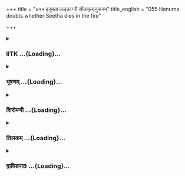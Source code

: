 +++
title = "०५५ हनुमता लङ्काग्नौ सीतामृत्यनुमानम्"
title_english = "055 Hanuma doubts whether Seetha dies in the fire"

+++
<div caption="श्रीराम-हरिसीताराममूर्ति-घनपाठिभ्यां वचनम्" class="audioEmbed" src="https://archive.org/download/Ramayana-recitation-Sriram-harisItArAmamUrti-Ghanapaati-v2/Kanda_5/Kanda_5_SK-055-Hanuma_doubts_whether_Seetha_dies_in_the_fire.mp3"></div>

<div class="js_include collapsed" newlevelforh1="3" title="IITK" unfilled url="/purANam/rAmAyaNam/audIchya-pAThaH/iitk/5_sundarakANDam/07-lankA-dahanam/055_hanumatA_lankAgnau_sItAmRtyanumAnam.md">
<details><summary><h3>IITK ...{Loading}...</h3></summary>

Hanuman perceiving the damage caused by him to the City of Lanka, thinks
of Sita and begins to blame himself -- on seeing good omens he presumes
that Sita would have been protected by her chastity



#### श्लोकः
##### मूलम्
लङ्कां समस्तां सन्दीप्य लाङ्गूलाग्निं महाबलः।  
निर्वापयामास तदा समुद्रे हरिसत्तमः॥  
सन्दीप्यमानां विध्वस्तां त्रस्तरक्षोगणां पुरीम्।  
आवेक्ष्य हनुमान् लङ्कां चिन्तयामास वानरः॥5.55.1॥

##### शब्दार्थः
लङ्कां समस्तां the entire city of Lanka, सन्दीप्य having burnt, महाबलः powerful, तदा then, लाङ्गूलाग्निं fire on his tail, समुद्रे in the ocean, निर्वापयामास put off, वानरः vanara, हनुमान् Hanuman, सन्दीप्यमानाम् having been lit, विध्वस्ताम् destroyed, त्रस्तरक्षोगणाम् panic stricken ogres, लङ्कां पुरीम् Lanka city, आवेक्ष्य  seeing, चिन्तयामास began to think.

##### आङ्ग्लानुवादः
Powerful Hanuman, having burnt the entire city of Lanka, put out the fire on his tail in the ocean. Beholding the burning city, the destroyed gardens and the panic stricken ogres, he began to thinkः



#### श्लोकः
##### मूलम्
तस्याभूत्सुमहांस्त्रासः कुत्सा चात्मन्यजायत।  
लङ्कां प्रदहता कर्म किंस्वित्कृतमिदं मया॥5.55.2॥

##### शब्दार्थः
तस्य to him, सुमहान् very great, त्रासः fear, अभूत् overtook, आत्मनि in himself, कुत्सा च self reproach, अजायत was felt, लङ्काम् Lanka, प्रदहता while burning, मया by me, इदम् this, किंस्वित् what a heinous, कर्म action, कृतम् perpetrated.

##### आङ्ग्लानुवादः
Overtaken by great fear, Hanuman felt a sense of selfreproach seeing Lanka reduced to ashes, and said, ' Lanka is burnt. What a heinous action has been perpetrated by me'.



#### श्लोकः
##### मूलम्
धन्यास्ते पुरुषश्रेष्ठा ये बुद्ध्या कोपमुत्थितम्।  
निरुन्धन्ति महात्मानो दीप्तमग्निमिवाम्भसा॥5.55.3॥

##### शब्दार्थः
उत्थितम् rising, कोपम् anger, बुद्ध्या by their wisdom,दीप्तम् burning अग्निम् fire, अम्भसा इव with water, ये those, निरुन्धन्ति will restrain, महात्मानः highsouled men, ते they, पुरुषश्रेष्ठाः best among men, धन्याः blessed.

##### आङ्ग्लानुवादः
'Blessed indeed are the highsouled men, who in their wisdom restrain their own anger as one would put off  burning fire with water.



#### श्लोकः
##### मूलम्
क्रुद्धः पापं न कुर्यात्कः क्रुद्धो हन्याद्गुरूनपि।  
क्रुद्धः परुषया वाचा नरस्साधूनधिक्षिपेत्॥5.55.4॥

##### शब्दार्थः
क्रुद्धः angry man, कः who, पापम् sin, न कुर्यात् will not comit, क्रुद्धः angry man, गुरूनपि even his elders, हन्यात् will kill, क्रुद्धः angry, नरः human being, परुषया with a harsh, वाचा with word, साधून् sages, अधिक्षिपेत् will accuse.

##### आङ्ग्लानुवादः
'Which sinful act an angry man will not commit? He will even kill his respectable elders or insult sages with his harsh tongue.



#### श्लोकः
##### मूलम्
वाच्यावाच्यं प्रकुपितो न विजानाति कर्हिचित्।  
नाकार्यमस्ति क्रुद्धस्य नावाच्यं विद्यते क्वचित्॥5.55.5॥

##### शब्दार्थः
प्रकुपितः one who is angry, कर्हिचित् at any time, वाच्यावाच्यम् a word worthy of speaking or not, न विजानाति knows not, क्रुद्धस्य angry man's, अकार्यम् misdeed, न अस्ति exists not, अवाच्यम् unutterable, क्वचित् anywhere, न विद्यते exists not.

##### आङ्ग्लानुवादः
'An angry person knows not what he should utter and what he should not. No act appears wrong for an angry man. Nothing is unutterable for him at any time, anywhere.



#### श्लोकः
##### मूलम्
यस्समुत्पतितं क्रोधं क्षमयैव निरस्यति।  
यथोरगस्त्वचं जीर्णां स वै पुरुष उच्यते॥5.55.6॥

##### शब्दार्थः
उरगः snake, जीर्णाम् worn out, त्वचं यथा as its slough, यः he who, समुत्पतितम् rising, क्रोधम् anger, क्षमया एव with tolerance alone, निरस्यति drives away, सः वै he alone, पुरुषः man, उच्यते is said to be.

##### आङ्ग्लानुवादः
'A man who drives away his rising anger with tolerance just as a snake casts off its slough is alone called a truly wise man.



#### श्लोकः
##### मूलम्
धिगस्तु मां सुदुर्बुद्धिं निर्लज्जं पापकृत्तमम्।  
अचिन्तयित्वा तां सीतामग्निदं स्वामिघातुकम्॥5.55.7॥

##### शब्दार्थः
तां सीताम् that Sita, अचिन्तयित्वा not thinking of, अग्निदम् set fire, स्वामिघातुकम् betrayer of the master, सुदुर्बुद्धिम् having of a wicked mind, निर्लज्जम् shameless, पापकृत्तमम् greatest sinner, माम् me, धिक् अस्तु fie upon.

##### आङ्ग्लानुवादः
'Fie upon me, a wicked, shameless person and the greatest sinner for betraying the  master and setting fire to the city without thinking of Sita.



#### श्लोकः
##### मूलम्
यदि दग्धा त्वियं लङ्का नूनमार्याऽपि जानकी।  
दग्धा तेन मया भर्तुर्हितं कार्यमजानता॥5.55.8॥

##### शब्दार्थः
इयम् this, लङ्का Lanka, दग्धा यदि if it burnt, आर्या noble lady, जानक्यपि even Janaki, दग्धा is burnt, तेन therefore, अजानता unknowingly, मया by me, भर्तुः master's, कार्यम् mission, हतम् spoilt.

##### आङ्ग्लानुवादः
'If this Lanka is burnt, even noble Janaki is burnt, my master's work is spoilt by me unknowingly.



#### श्लोकः
##### मूलम्
यदर्थमयमारम्भस्तत्कार्यमवसादितम्।  
मया हि दहता लङ्कां न सीता परिरक्षिता॥5.55.9॥

##### शब्दार्थः
यदर्थम् on account of what, अयम् this, आरम्भः effort, तत् कार्यम् that work, अवसादितम् is foiled, लङ्काम् Lanka, दहता while burning, मया by me, सीता Sita, न परिरक्षिता हि not protected.

##### आङ्ग्लानुवादः
'My very mission is foiled. Sita has not been protected by me for no part of Lanka has escaped unburnt.



#### श्लोकः
##### मूलम्
ईषत्कार्यमिदं कार्यं कृतमासीन्न संशयः।  
तस्य क्रोधाभिभूतेन मया मूलक्षयः कृतः॥5.55.10॥

##### शब्दार्थः
इदं कार्यम् this work, ईषत्कार्यम् a small work, कृतम् is done, आसीन्न was, क्रोधाभिभूतेन over powered by anger, मया by me, तस्य its, मूलक्षयः the very root of my achievement is defeated, कृतः done, संशयः doubt, न no.

##### आङ्ग्लानुवादः
'A small work is done, no doubt. But the very root of my achievement has been destroyed in my anger.



#### श्लोकः
##### मूलम्
विनष्टा जानकी नूनं न ह्यदग्धः प्रदृश्यते।  
लङ्कायां कश्चिदुद्धेशस्सर्वा भस्मीकृता पुरी॥5.55.11॥

##### शब्दार्थः
नूनम् surely, जानकी Janaki, विनष्टा lost, लङ्कायाम् in Lanka, कश्चित् even a little, उद्धेशः place, अदग्धः unburnt, न प्रदृश्यते हि indeed not seen, सर्वाः entire, पुरी city, भस्मीकृता is reduced to ashes.

##### आङ्ग्लानुवादः
'Surely Janaki has perished in Lanka, for not even a little place is left unburnt. The entire city is reduced to ashes.



#### श्लोकः
##### मूलम्
यदि तद्विहतं कार्यं मम प्रज्ञाविपर्ययात्।  
इहैव प्राणसंन्यासो ममापि ह्यद्य रोचते॥5.55.12॥

##### शब्दार्थः
मम my, प्रज्ञाविपर्ययात् stupidity, तत् this, कार्यम् work, विहतं यदि if it has been foiled, ममापि foil me also, इहैव here itself, प्राणसन्यासः give up life, अद्य now, रोचते is proper.

##### आङ्ग्लानुवादः
'If my work has been destroyed by my perversity of judgement, I will give up my life now  and here itself'.



#### श्लोकः
##### मूलम्
किमग्नौ निपताम्यद्य आहोस्विद्बडबामुखे।  
शरीरमाहो सत्त्वानां दद्मि सागरवासिनाम्॥5.55.13॥

##### शब्दार्थः
अद्य today, अग्नौ in fire, निपतामि shall I jump, आहोस्वित् alas बडबामुखे in the mouth of submarine fire, आहो alas शरीरम् body, सागरवासिनाम् सत्त्वानाम् to those aquatic creatures living in the ocean दद्मि I would offer.

##### आङ्ग्लानुवादः
'Shall I end my life by jumping into fire just now, or else into the mouth of submarine fire? Should I offer my body to the living creatures of the ocean as their food?



#### श्लोकः
##### मूलम्
कथं हि जीवता शक्यो मया द्रष्टुं हरीश्वरः।  
तौ वा पुरुषशार्दूलौ कार्यसर्वस्वघातिना॥5.55.14॥

##### शब्दार्थः
कार्यसर्वस्वघातिना after completely spoiling the work, मया by me, जीवता with life, हरीश्वरः king of monkeys, द्रष्टुम् to see, कथं वा how to, शक्यः possible, पुरुषशार्दूलौ two tigers among men, तौ वा or both those (Rama and Lakshmana.)

##### आङ्ग्लानुवादः
'Having spoilt the entire work how can I show my face to the king of monkeys? How is it possible to see both the tigers among men?



#### श्लोकः
##### मूलम्
मया खलु तदेवेदं रोषदोषात्प्रदर्शितम्।  
प्रथितं त्रिषु लोकेषु कपित्वमनवस्थितम्॥5.55.15॥

##### शब्दार्थः
मया by me, रोषदोषात् due to the mistake committed angerily, त्रिषु लोकेषु in all the three worlds, प्रथितम् wellknown, अनवस्थितम् Instability, तत् that, इदम् this, कपित्वम् monkeynature, प्रदर्शितं खलु indeed exhibited.

##### आङ्ग्लानुवादः
'On account of my mistake of yielding to anger, I have exhibited the unstable monkeynature and made it well established in the three worlds.



#### श्लोकः
##### मूलम्
धिगस्तु राजसं भावमनीशमनवस्थितम्।  
ईश्वरेणापि यद्रागान्मया सीता न रक्षिता॥5.55.16॥

##### शब्दार्थः
अनीशम् having no control, अनवस्थितम् unstable, राजसम् excitable, भावम् nature, धिक् अस्तु fie upon, यत् that which, ईश्वरेणापि even though I am powerful, मया by me, रागात् out of passion, सीता Sita, न रक्षिता is not protected.

##### आङ्ग्लानुवादः
'Fie upon my hasty action commited due to lack of selfcontrol. I did not save Sita eventhough the entire situation was under my control. (I had the  capacity to save her. But I failed due to anger.)



#### श्लोकः
##### मूलम्
विनष्टायां तु सीतायां तावुभौ विनशिष्यतः।  
तयोर्विनाशे सुग्रीवः सबन्धुर्विनशिष्यति॥5.55.17॥

##### शब्दार्थः
सीतायाम् When Sita, विनष्टायाम् is lost, तौ उभौ those two, विनशिष्यतः will die, तयोः of those two, विनाशे when they are dead, सबन्धुः including all relatives, सुग्रीवः Sugriva, विनशिष्यति will perish.

##### आङ्ग्लानुवादः
'If the two princes know about Sita's loss they will die and when they are dead Sugriva would perish along with all his relatives.



#### श्लोकः
##### मूलम्
एतदेव वचश्श्रुत्वा भरतो भ्रातृवत्सलः।  
धर्मात्मा सहशत्रुघ्नः कथं शक्ष्यति जीवितुम्॥5.55.18॥

##### शब्दार्थः
एतदेव this alone, वचः word, श्रुत्वा having heard, भ्रातृवत्सलः a loving brother, धर्मात्मा righteous one, सहशत्रुघ्नः along with Satrughna, भरतः Bharata, जीवितुम् to live, कथम् how, शक्ष्यति he can.

##### आङ्ग्लानुवादः
'How will the loving righteous brother, Bharata along with Satrughna survive after hearing this?



#### श्लोकः
##### मूलम्
इक्ष्वाकुवंशे धर्मिष्ठे गते नाशमसंशयम्।  
भविष्यन्ति प्रजास्सर्वाश्शोकसन्तापपीडिताः॥5.55.19॥

##### शब्दार्थः
धर्मिष्ठे when the righteous, इक्ष्वाकुवंशे Ikshvaku race, नाशम् will perish, गते when it happens, सर्वाः all, प्रजाः people, असंशयम् there is no doubt, शोकसन्तापपीडिताः tormented by grief and remorse, भविष्यन्ति would be.

##### आङ्ग्लानुवादः
'When the righteous Ikshvaku race perishes the people would be tormented by grief and remorse. There is no doubt.



#### श्लोकः
##### मूलम्
तदहं भाग्यरहितो लुप्तधर्मार्थसङ्ग्रहः॥5.55.20॥  
रोषदोषपरीतात्मा व्यक्तं लोकविनाशनः।

##### शब्दार्थः
तत् then, भाग्यरहितः unfortunate, लुप्तधर्मार्थसङ्ग्रहः failed to secure dharma and artha, रोषदोषपरीतात्मा overwhelmed with anger, अहम् I, व्यक्तम् this is evident, लोकनाशनः  destroyer of the whole world.

##### आङ्ग्लानुवादः
'I have failed in seeking dharma and artha. It is evident is that I am a destroyer of the world because I was overtaken by anger. How unfortunate I am'



#### श्लोकः
##### मूलम्
इति चिन्तयतस्तस्य निमित्तान्युपपेदिरे।  
पूर्वमप्युपलब्धानि साक्षात्पुनरचिन्तयत्॥5.55.21॥

##### शब्दार्थः
तस्य when he, इति thus, चिन्तयतः while he was bemoaning, साक्षात् directly witnessed, पूर्वमपि earlier, उपलब्धानि experienced, निमित्तानि omens, उपपेदिरे पुनः once again  appeared, अचिन्तयत् he reflected upon them again.

##### आङ्ग्लानुवादः
When Hanuman was thus bemoaning, good omens as in the past appeared before him. He started reflecting once againः



#### श्लोकः
##### मूलम्
अथवा चारुसर्वाङ्गी रक्षिता स्वेन तेजसा।  
न नशिष्यति कल्याणी नाग्निरग्नौ प्रवर्तते॥5.55.22॥

##### शब्दार्थः
अथवा or else, चारुसर्वाङ्गी lady of beautiful limbs, स्वेन by her own, तेजसा by splendour, रक्षिता is protected, कल्याणी auspicious lady, न नशिष्यति will not perish, अग्निः fire, अग्नौ at fire, न प्रवर्तते cannot actbe effective.

##### आङ्ग्लानुवादः
'On the other hand a beautiful and auspicious lady like Sita will be protected by her own splendour and will not perish as fire cannot extinguish fire. (Sita is pure like fire. Here the great sage Valmiki is suggesting the future incident in which Sita emerged safe from 'Agnipariksha' or fireordeal.)



#### श्लोकः
##### मूलम्
न हि धर्मात्मनस्तस्य भार्याममिततेजसः।  
स्वचारित्राभिगुप्तां तां स्प्रष्टुमर्हति पावकः॥5.55.23॥

##### शब्दार्थः
धर्मात्मनः of the righteous one, अमिततेजसः of a man of immeasureable glory, तस्य his, भार्याम् wife, स्वचारित्राभिगुप्ताम् protected by her own chastity, ताम् her, पावकः fire, स्प्रष्टुम् to touch, नार्हति हि cannot.

##### आङ्ग्लानुवादः
'Fire cannot touch that lady who is protected by her own chastity and who is wedded to the righteous man of immasureable glory.



#### श्लोकः
##### मूलम्
नूनं रामप्रभावेण वैदेह्यास्सुकृतेन च।  
यन्मां दहनकर्मायं नादहद्धव्यवाहनः॥5.55.24॥

##### शब्दार्थः
दहनकर्मा fire who consumes, अयम् this, हन्यवाहनः the consumer of oblations, माम् me, नादहत् did not burn, इति यत् and this is, नूनम् surely, रामप्रभावेण by Rama's power, वैदेह्याः Vaidehi's, सुकृतेन च by her merits also.

##### आङ्ग्लानुवादः
'Fire, the consumer of oblations who has the property of burning has not burnt me and this is surely on account of Rama's power and Vaidehi's merits.



#### श्लोकः
##### मूलम्
त्रयाणां भरतादीनां भ्रात्रूणां देवता च या।  
रामस्य च मनः कान्ता सा कथं विनशिष्यति॥5.55.25॥

##### शब्दार्थः
या such lady, भरतादीनाम् of Bharata and others, त्रयाणाम् of all the three, देवताः च is treated as a goddess, रामस्य Rama's, मनः कान्ता dear to his heart, सा she, कथम् how, विनशिष्यति will she be destroyed?

##### आङ्ग्लानुवादः
'To Bharata, Lakshmana and Satrughna she is a goddess and she is dear to Rama's heart, how would she perish?



#### श्लोकः
##### मूलम्
यद्वा दहनकर्मायं सर्वत्र प्रभुरव्ययः।  
न मे दहति लाङ्गूलं कथमार्यां प्रधक्ष्यति॥5.55.26।

##### शब्दार्थः
यद्वा or if, सर्वत्र everywhere, प्रभुः lord, अव्ययः that which never fails, अयम् this, दहनकर्मा burning firegod, मे my, लङ्गूलम् tail, न दहति has not burnt, आर्याम् noble Sita, कथम् how, प्रधक्ष्यति will he burn.

##### आङ्ग्लानुवादः
'If not so, the firegod who never fails in burning has not burnt my tail. How will he burn noble Sita?'



#### श्लोकः
##### मूलम्
पुनश्चाचिन्तयत्तत्र हनुमान्विस्मितस्तदा।  
हिरण्यनाभस्य गिरेर्जलमध्ये प्रदर्शनम्॥5.55.27॥

##### शब्दार्थः
तदा then, हनुमान् Hanuman, विस्मितः wondered, जलमध्ये in the midst of water, हिरण्यनाभस्य of Hiranyanabha's, गिरेः mountain, प्रदर्शनम् appearing, तत्र there, पुनः again, अचिन्तयत् thought.

##### आङ्ग्लानुवादः
Then Hanuman thought of the appearance of mountain Hiranyanabha in the midst of water, a wonderful phenomenon.



#### श्लोकः
##### मूलम्
तपसा सत्यवाक्येन अनन्यत्वाच्च भर्तरि।  
अपि सा निर्दहेदग्निं न तामग्निः प्रधक्ष्यति॥5.55.28॥

##### शब्दार्थः
तपसा by asceticism, सत्यवाक्येन by adhering to truth, भर्तरि towards her husband, अनन्यत्वाच्च completeexclusive devotion, सा she, अग्निम् fire, निर्दहेत् अपि may even burn, ताम् her, अग्निः fire, न प्रधक्ष्यति is not capable of burning.

##### आङ्ग्लानुवादः
'By virtue of her power of asceticism, power of truthfulness and exclusive devotion towards her husband, she may consume the fire. Fire will not burn her'.



#### श्लोकः
##### मूलम्
स तथा चिन्तयंस्तत्र देव्या धर्मपरिग्रहम्।  
शुश्राव हनुमान्वाक्यं चारणानां महात्मनाम्॥5.55.29॥

##### शब्दार्थः
तत्र there, तथा so, देव्याः queen's, धर्मपरिग्रहम् power of righteousness, चिन्तयन् while thinking, सः हनुमान् that Hanuman, महात्मनाम् of the great ones, चारणानाम् of charanas (heavenly birds moving in the sky), वाक्यम् word, शुश्राव heard.

##### आङ्ग्लानुवादः
As Hanuman was thinking so, he heard the words of the great charanas who were praising the queen's power of righteousness.



#### श्लोकः
##### मूलम्
अहो खलु कृतं कर्म दुष्करं हि हनूमता।  
अग्निं विसृजताऽभीक्ष्णं भीमं राक्षसवेश्मनि॥5.55.30॥

##### शब्दार्थः
राक्षसवेश्मनि in the demons buildings, आभीक्ष्णम् excessively, भीमम् terrific, अग्निम् fire, विसृजता spreading, हनूमता by Hanuman, दुष्करम् marvellous, कर्म task, कृतं खलु has been done verily, अहो Oh

##### आङ्ग्लानुवादः
'Oh Hanuman has indeed accomplished the marvellous task of spreading the terrific fire on the demons buildings.



#### श्लोकः
##### मूलम्
प्रपलायितरक्षः स्त्रीबालवृद्धसमाकुला।  
जनकोलाहलाध्माता क्रन्दन्तीवाद्रिकन्दरैः ॥5.55.31॥

##### शब्दार्थः
प्रपलायितरक्षस्त्रीबालवृद्धसमाकुला crowded with children, women and old demons running (in a bid to save their lives), जनकोलाहलाध्माता loud with the wails of demons people, अद्रिकन्दरे with the cave like houses, क्रन्दन्ती इव as if  wailing loudly.

##### आङ्ग्लानुवादः
The city is crowded with women, children and old demons running (in a bid to save themselves). The loud wails of demons resounded in the mountaincaves. It was as if the city was shrieking loudly.



#### श्लोकः
##### मूलम्
दग्धेयं नगरी सर्वा साट्टप्राकारतोरणा।  
जानकी न च दग्धेति विस्मयोऽद्भुत एव नः॥5.55.32॥

##### शब्दार्थः
साट्टप्राकारतोरणा with towering markets ramparts and portals, इयम् this, नगरी city, सर्वा entirely, दग्धा is burnt, जानकी च and Janaki, न दग्धा is not burnt, इति thus, नः for us, अद्भुतः wonderful, विस्मयः एव It is surprising.

##### आङ्ग्लानुवादः
'The city with its towering markets, ramparts and portals is burnt, but Janaki is not. It is really wonderful, strange



#### श्लोकः
##### मूलम्
स निमित्तैश्च दृष्टार्थैः कारणैश्च महागुणैः।  
ऋषिवाक्यैश्च हनुमानभवत्प्रीतमानसः॥5.55.33॥

##### शब्दार्थः
सः हनूमान् that Hanuman, दृष्ठार्थैः with proofs having seen, निमित्तैः with omens, महागुणैः  good tidings, कारणैश्च and by reasons, ऋषिवाक्यैश्च by the sages words, प्रीतमानसः happy at heart, अभवत् became.

##### आङ्ग्लानुवादः
With omens that proved to be right and for good reasons and from the words of the sages (charanas), Hanuman felt happy.



#### श्लोकः
##### मूलम्
ततः कपिः प्राप्तमनोरथार्थस्तामक्षतां राजसुतां विदित्वा।  
प्रत्यक्षतस्तां पुनरेव दृष्टवा प्रतिप्रयाणाय मतिं चकार॥5.55.34॥

##### शब्दार्थः
ततः then, कपिः Hanuman, प्राप्तमनोरथार्थः with his desires fulfilled, तां राजसुताम् the princess, अक्षताम् not hurt, विदित्वा after knowing, ताम् her, पुनरेव once again, प्रत्यक्षतः directly, दृष्ट्वा after seeing, प्रतिप्रयाणाय for departing, मतिम् thought, चकार entertained.

##### आङ्ग्लानुवादः
Hanuman, having fulfilled his desires and knowing that Sita is not hurt, thought of departing after meeting Sita once again (to testify that she is really safe).  

#### समाप्तिः
 श्रीमद्रामायणे वाल्मीकीय आदिकाव्ये सुन्दरकाण्डे पञ्चपञ्चाशस्सर्गः॥  
Thus ends the fiftyfifth sarga of Sundarakanda  of the holy Ramayana, the first epic composed by sage Valmiki.

</details>
</div>
<div class="js_include collapsed" newlevelforh1="3" title="भूषणम्" unfilled url="/purANam/rAmAyaNam/audIchya-pAThaH/TIkA/bhUShaNa_iitk/5_sundarakANDam/07-lankA-dahanam/055_hanumatA_lankAgnau_sItAmRtyanumAnam.md">
<details><summary><h3>भूषणम् ...{Loading}...</h3></summary>



लङ्कां समस्तां सन्दीप्य लाङ्गूलाग्निं महाबलः ।  

निर्वापयामास तदा समुद्रे हरिसत्तमः  ॥  ५।५५।१  ॥   

सन्दीप्यमानां विध्वस्तां त्रस्तरक्षोगणां पुरीम् ।  

अवेक्ष्य हनुमान् लङ्कां चिन्तयामास वानरः  ॥  ५।५५।२  ॥   

लङ्कामित्यादि । लाङ्गूलाग्नि समुद्रे निर्वापयामासेत्यन्वयः  ॥  ५।५५।१,२
 ॥   

  

तस्याभूत् सुमहांस्त्रासः कुत्सा चात्मन्यजायत ।  

लङ्कां प्रदहता कर्म किंस्वित् कृतमिदं मया  ॥  ५।५५।३  ॥   

धन्यास्ते पुरुषश्रेष्ठा ये बुद्ध्या कोपमुत्थितम् ।  

निरुन्धन्ति महात्मानो दीप्तमग्निमिवाम्भसा  ॥  ५।५५।४  ॥   

क्रुद्धः पापं न कुर्यात् कः क्रुद्धो हन्याद् गुरूनपि ।  

क्रुद्धः परुषया वाचा नरः साधूनधिक्षिपेत्  ॥  ५।५५।५  ॥   

वाच्यावाच्यं प्रकुपितो न विजानाति कर्हिचित् ।  

नाकार्यमस्ति क्रुद्धस्य नावाच्यं विद्यते क्वचित्  ॥  ५।५५।६  ॥   

यः समुत्पतितं क्रोधं क्षमयैव निरस्यति ।  

यथोरगस्त्वचं जीर्णां स वै पुरुष उच्यते  ॥  ५।५५।७  ॥   

धिगस्तु मां सुदुर्बुद्धिं निर्लज्जं पापकृत्तमम् ।  

अचिन्तयित्वा तां सीतामग्निदं स्वामिघातकम्  ॥  ५।५५।८  ॥   

तस्येति । कुत्सा निन्दा  ॥  ५।५५।३८  ॥   

  

यदि दग्धा त्वियं लङ्का नूनमार्यापि जानकी ।  

दग्धा तेन मया भर्तुर्हतं कार्यमजानता  ॥  ५।५५।९  ॥   

यदर्थमयमारम्भस्तत्कार्यमवसादितम् ।  

मया हि दहता लङ्कां न सीता परिरक्षिता  ॥  ५।५५।१०  ॥   

यदीति । जानक्यपि यदि दग्धेत्यन्वयः  ॥  ५।५५।९,१०  ॥   

  

ईषत्कार्यमिदं कार्यं कृतमासीन्न संशयः ।  

तस्य क्रोधाभिभूतेन मया मूलक्षयः कृतः  ॥  ५।५५।११  ॥   

ईषत्कर्यमिति । इदं कार्यम्
अन्वेषणपूर्वकरावणनिलयपरिज्ञानसीतादर्शनतन्निवेदनरूपं महत्कार्यम्
ईषत्कार्यम् ईषदवशिष्टकार्यम् असमग्रप्रायमेव कृतमासीत् ।
रामनिवेदनमात्रावशेषं कृतमासीदित्यर्थः । किन्तु इदानीं क्रोधाभिभूतेन
क्रोधान्धेन मया तस्य कार्यस्य मूलक्षयः कृतः न संशयः, विफलीकृतमित्यर्थः
 ॥  ५।५५।११  ॥   

  

विनष्टा जानकी नूनं न ह्यदग्धः प्रदृश्यते ।  

लङ्कायां कश्चिदुद्देशः सर्वा भस्मीकृता पुरी  ॥  ५।५५।१२  ॥   

सीतानाशे तत्तथैव, स एव तु कुत इत्यत्राह विनष्टेति  ॥  ५।५५।१२  ॥   

  

यदि तद्विहतं कार्यं मम प्रज्ञाविपर्ययात् ।  

इहैव प्राणसंन्यासो ममापि ह्यद्य रोचते  ॥  ५।५५।१३  ॥   

किमग्नौ निपताम्यद्य अहोस्विद्वडवामुखे ।  

शरीरमाहो सत्त्वानां दद्मि सागरवासिनाम्  ॥  ५।५५।१४  ॥   

कथं हि जीवता शक्यो मया द्रष्टुं हरीश्वरः ।  

तौ वा पुरुषशार्दूलौ कार्यसर्वस्वघातिना  ॥  ५।५५।१५  ॥   

यदीति । विहतं यदि सीतानाशाद्विनष्टं यदि । प्राणसंन्यासः प्राणत्यागः  ॥ 
५।५५।१३१५  ॥   

  

मया खलु तदेवेदं रोषदोषात् प्रदर्शितम् ।  

प्रथितं त्रिषु लोकेषु कपित्वमनवस्थितम्  ॥  ५।५५।१६  ॥   

मयेति । कपित्वं कापेयम् । अनवस्थितं चापलात्मकमित्यर्थः  ॥  ५।५५।१६  ॥   

  

धिगस्तु राजसं भावमनीशमनवस्थितम् ।  

ईश्वरेणापि यद्रागान्मया सीता न रक्षिता  ॥  ५।५५।१७  ॥   

विनष्टायां तु सीतायां तावुभौ विनशिष्यतः ।  

तयोर्विनाशे सुग्रीवः सबन्धुर्विनशिष्यति  ॥  ५।५५।१८  ॥   

एतदेव वचः श्रुत्वा भरतो भ्रातृवत्सलः ।  

धर्मात्मा सहशत्रुघ्नः कथं शक्ष्यति जीवितुम्  ॥  ५।५५।१९  ॥   

इक्ष्वाकुवंशे धर्मिष्ठे गते नाशमसंशयम् ।  

भविष्यन्ति प्रजाः सर्वाः शोकसन्तापपीडिताः  ॥  ५।५५।२०  ॥   

तदहं भाग्यरहितो लुप्तधर्मार्थसंग्रहः ।  

रोषदोषपरीतात्मा व्यक्तं लोकविनाशनः  ॥  ५।५५।२१  ॥   

धिगस्त्विति । राजसं भावं रजोगुणनिबन्धनचेष्टाविशेषम् । अनीशं नियामकरहितम्
। स्वतन्त्रमिति यावत् । अनवस्थितं कुर्वत्स्वभावम् । ईश्वरेणापि
रक्षणसमर्थेनापि । रागात् मात्सर्यात् । " रागो ऽनुरागे मात्सर्ये
रक्तवर्णे कुसुम्भके" इति यादवः । यद्वा रागात् रजोगुणात् । आग्रहादिति
यावत्  ॥  ५।५५।१७२१  ॥   

  

इति चिन्तयस्तस्य निमित्तान्युपपेदिरे ।  

पूर्वमप्युपलब्धानि साक्षात्पुनरचिन्तयत्  ॥  ५।५५।२२  ॥   

इतीति । निमित्तान्युपपेदिरे शुभशंसिनिमित्तानि प्रादुर्बभूवुरित्यर्थः  ॥ 
५।५५।२२  ॥   

  

अथवा चारुसर्वाङ्गी रक्षिता स्वेन तेजसा ।  

न नशिष्यति कल्याणी नाग्निरग्नौ प्रवर्तते  ॥  ५।५५।२३  ॥   

न हि धर्मात्मनस्तस्य भार्याममिततेजसः ।  

स्वाचारित्राभिगुप्तां तां स्प्रष्टुमर्हति पावकः  ॥  ५।५५।२४  ॥   

एवं लोकदृष्ट्या अनर्थमाशङ्क्य तत्त्वदृष्ट्या समाधत्ते अथवेत्यादिना ।
नाग्निरग्नौ प्रवर्तते अग्निरग्निं न दहतीत्यर्थः  ॥  ५।५५।२३,२४  ॥   

  

नूनं रामप्रभावेन वैदेह्याः सुकृतेन च ।  

यन्मां दहनकर्मा ऽयं नादहद्धव्यवाहनः  ॥  ५।५५।२५  ॥   

त्रयाणां भरतादीनां भार्तृ़णां देवता च या ।  

रामस्य च मनःकान्ता सा कथं विनशिष्यति  ॥  ५।५५।२६  ॥   

यद्वा दहनकर्मा ऽयं सर्वत्र प्रभुरव्ययः ।  

न मे दहति लाङ्गूलं कथमार्यां प्रधक्ष्यति  ॥  ५।५५।२७  ॥   

पुनश्चाचिन्तयत्तत्र हनुमान् विस्मितस्तदा ।  

हिरण्यनाभस्य गिरेर्जलमध्ये प्रदर्शनम्  ॥  ५।५५।२८  ॥   

तपसा सत्यवाक्येन अनन्यत्वाच्च भर्तरि ।  

अपि सा निर्दहेदग्निं न तामग्निः प्रधक्ष्यति  ॥  ५।५५।२९  ॥   

स तथा चिन्तयंस्तत्र देव्या धर्मपरिग्रहम् ।  

शुश्राव हनुमान् वाक्यं चारणानां महात्मनाम्  ॥  ५।५५।३०  ॥   

अहो खलु कृतं कर्म दुष्करं हि हनूमता ।  

अग्निं विसृजता ऽभीक्ष्णं भीमं राक्षसवेश्मनि  ॥  ५।५५।३१  ॥   

प्रपलायितरक्षः स्त्रीबालवृद्धसमाकुला ।  

जनकोलाहलाध्माता क्रन्दन्तीवाद्रिकन्दरे  ॥  ५।५५।३२  ॥   

दहनकर्मा भस्मीकरणस्वभावः । यत्प्रभावादयं मां नादहत् स तामेव कथं
दहतीत्यर्थः  ॥  ५।५५।२५३२  ॥   

  

दग्धेयं नगरी सर्वा साट्टप्राकारतोरणा ।  

जानकी न च दग्धेति विस्मयो ऽद्भुत एव नः  ॥  ५।५५।३३  ॥   

विस्मयो ऽद्भुत एव न इति । अयं विस्मयः अद्भुत एव । ऽअद्भुतमाश्चर्यं
कल्याणं चऽ इत्युणादिवृत्तिः । यद्वा विस्मयः आश्चर्यम् । अद्भुतः
अभूतपूर्व इत्यर्थः । अद्भुतः अद्भुतरसः । तस्य स्थायीभावो विस्मयः । तथा च
अद्भुत एव अद्भुतरसतां प्राप्त एव महानयं विस्मयः, न विस्मयमात्र इत्यर्थः
 ॥  ५।५५।३३  ॥   

  

स निमित्तैश्च दृष्टार्थैः कारणैश्च महागुणैः ।  

ऋषिवाक्यैश्च हनुमानभवत् प्रीतभानसः  ॥  ५।५५।३४  ॥   

निमित्तैः दक्षिणाक्षिस्पन्दादिभिः । दृष्टार्थैः दृष्टफलसंवादैः । कारणैः
सीतापातिव्रत्यरामप्रभावादिभिः । ऋषिवाक्यैः चारणवाक्यैः  ॥  ५।५५।३४  ॥   

  

ततः कपिः प्राप्तमनोरथार्थस्तामक्षतां राजसुतां विदित्वा ।  

प्रत्यक्षतस्तां पुनरेव दृष्ट्वा प्रतिप्रयाणाय मतिं चकार  ॥  ५।५५।३५  ॥   

इत्यार्षे श्रीरामायणे वाल्मीकीये आदिकाव्ये श्रीमत्सुन्दरकाण्डे
पञ्चपञ्चाशः सर्गः  ॥  ५।५५  ॥   

पूर्वं चारणवाक्यैर्विदित्वा पुनः प्रत्यक्षं दृष्ट्वा ततः प्रतिप्रयाणाय
मतिं चकार, प्रतियास्यामीति सङ्कल्पितवानित्यर्थः  ॥  ५।५५।३५  ॥   

इति श्रीगोविन्दराजविरचिते श्रीरामायणभूषणे श्रृङ्गारतिलकाख्याने
सुन्दरकाण्डव्याख्याने पञ्चपञ्चाशः सर्गः  ॥  ५।५५  ॥   

  



</details>
</div>
<div class="js_include collapsed" newlevelforh1="3" title="शिरोमणी" unfilled url="/purANam/rAmAyaNam/audIchya-pAThaH/TIkA/shiromaNI_iitk/5_sundarakANDam/07-lankA-dahanam/055_hanumatA_lankAgnau_sItAmRtyanumAnam.md">
<details><summary><h3>शिरोमणी ...{Loading}...</h3></summary>



लाङ्गूलनिर्वापणानन्तरकालिकं हनुमतो वृत्तान्तमाह संदीप्यमानामित्यादिभिः ।
संदीप्यमानाम् अत एव विध्वस्ताम् अत एव त्रस्ता रक्षोगणाः यस्यां तां
लङ्कामवेक्ष्य तस्य हनूमतः त्रास उद्वेगो ऽभूत् । अत एव आत्मनि
स्वात्मविषये कुत्सा निन्दा अजायत । अत एव चिन्तयामास च । सार्धश्लोक
एकान्वयी  ॥  ५।५५।१  ॥   

  

तच्चिन्ताकारमाह लङ्कामित्यादि । लङ्कां प्रदहता मया इदं सीतादहनं किं मया
कृतम् । अर्धं पृथक्  ॥  ५।५५।२  ॥   

  

धन्या इति । ये महात्मानः अतिप्रयत्नशीलाः उत्थितं कोपमम्भसा ऽग्निमिव
बुद्ध्या निरुन्धन्ति ते महात्मानः पुरुषश्रेष्ठाः अत एव धन्याः  ॥  ५।५५।३
 ॥   

  

क्रोधे दोषानाह क्रुद्ध इत्यादिभिः । क्रुद्धः गुरूनपि हन्यात् अतः कः
क्रुद्धः पापं न कुर्यात्कुर्यादेवेत्यर्थः  ॥  ५।५५।४  ॥   

  

वाच्येति । प्रकुपितो जनः वाच्यावाच्यं न विजानाति  ॥  ५।५५।५  ॥   

  

य इति । उरगो जीर्णां त्वचमिव समुत्पतितं कोपं यो निरस्यति स एव पुरुष
उच्यते  ॥  ५।५५।६  ॥   

  

धिगिति । सीतामचिन्तयित्वा विस्मृत्य अन्यत्रानीत्वेत्यर्थः, अग्निदम्
अग्नये ददाति अग्निं ददाति वस्तुमात्रे क्षिपति वा स तम् अत एव
स्वामिघातकम् अत एव पापकृत्तमं पापिश्रेष्ठं मां धिगस्तु  ॥  ५।५।७  ॥   

  

यदीति । यदीयं लङ्का सर्वा दग्धा तर्हि जानक्यपि दग्धा तेन दाहेन मया
भर्तुः कार्यं हतम्  ॥  ५।५५।८  ॥   

  

यदर्थमिति । यदि मया सीता न रक्षिता तर्हि यदर्थमयमन्वेषणादेरारम्भः
तत्कार्यमवसादितं विनाशितम्  ॥  ५।५५।९  ॥   

  

ईषदिति । इदं लङ्कादाहादिकार्यमीषत्कार्यमिव मया कृतमासीत् तस्य
रामकार्यस्य तु मूलक्षयः मूलविघातः मया कृतः  ॥  ५।५५।१०  ॥   

  

विनष्टेति । हि यतः अदग्धः लङ्कायाः कश्चिदुद्देशः न प्रदृश्यते । अतः
सर्वा पुरी भस्मीकृता अतः जानकी विनष्टा  ॥  ५।५५।११  ॥   

  

यदीति । प्रज्ञाविपर्ययात् बुद्धिवैपरीत्यात् तत् रामसंबन्धि कार्यं मया
यदि विहितं तदा ममापि प्राणसंन्यासः प्राणत्यागः इहैव रोचते  ॥  ५।५५।१२
 ॥   

  

किमिति । अग्नौ आहोस्वित् वा वडवामुखे वाडवाग्नौ किं निपतामि आहो वा
सागरवासिनां सत्त्वानां सत्त्वेभ्यः शरीरं शकलीकृतदेहं दद्मि ददामि वा  ॥ 
५।५५।१३ ॥   

  

कथमिति । कार्यसर्वस्वघातिना मया द्रष्टुं कथं शक्यः  ॥  ५।५५।१४  ॥   

  

मयेति । त्रिषु लोकेषु प्रथितं प्रख्यातम् अनवस्थितम् अव्यवस्थितं
यत्कपित्वं तदेवेदं रोषदोषात् मया प्रदर्शितम्  ॥  ५।५५।१५  ॥   

  

धिगति । यद्रागात् यद्वशात् मया सीता न रक्षिता तम् अनवस्थितमव्यवस्थितम्
अत एव अनीशं कार्यजननासमर्थं राजसं रजोगुणसंबन्धिनं भावम् अनवधानतया
स्थितिविशेषं धिगस्तु  ॥  ५।५५।१६  ॥   

  

अरक्षणे दोषमाह विनष्टायामित्यादिभिः  ॥  ५।५५।१७  ॥   

  

एतदिति  ॥  ५।५५।१८  ॥   

  

इक्ष्वाकुवंश इति  ॥  ५।५५।१९  ॥   

  

तदिति । तत् सीतायाः अरक्षणाद्धेतोः लुप्तो विनाशितः धर्मार्थयोः संग्रहो
येन अत एव भाग्यरहितः रोषदोषपरीतात्मा ऽहं लोकविनाशनः
सकलजनविनाशनजनितपापवान् भविष्यामीति शेषः  ॥  ५।५५।२०  ॥   

  

इतीति । इति चिन्तयतः तस्य हनूमतः पूर्वमप्युपलब्धानि अनुभूतानि निमित्तानि
शुभसूचकदक्षिणनेत्रस्फुरणादीनि उपपेदिरे प्रापुः अतः पुनरचिन्तयत्  ॥ 
५।५५।२१  ॥   

  

चिन्ताकारमाह अथवेत्यादिभिः । स्वेन तेजसा तेजोरूपवह्निविशेषेण रक्षिता
कल्याणी सीता न नशिष्यति नंक्ष्यति । तत्र हेतुः अग्नौ अग्निर्न प्रवर्तते
 ॥  ५।५५।२२ ॥   

  

तदेव भङ्ग्यन्तरेणाह नहीति । स्वचरित्राभिगुप्तां
स्वनिष्ठपरमपातिव्रतधर्मेण रक्षितां तस्य रामस्य भार्यां पावकः स्प्रष्टुं
नार्हति  ॥  ५।५५।२३  ॥   

  

नूनमिति । रामप्रभावेण अव्याहतप्रतापेन वैदेह्याः सुकृतेन च अयं हव्यवाहनो
ऽग्निः यत् प्रयत्नवन्तं मां न अदहत् । यन्मामित्यत्र कर्मधारयः । यदिति
सामान्ये नपुंसकं वा  ॥  ५।५५।२४  ॥   

  

त्रयाणामिति । या भरतादीनां देवता पूज्या रामस्य च मनःकान्ता
अत्यन्तमीप्सिता सा कथं विनशिष्यति  ॥  ५।५५।२५  ॥   

  

यदिति । यत् यः अयं वह्निः मे लाङ्गूलं न दहति सः आर्यां सीतां कथं
प्रधक्ष्यति  ॥  ५।५५।२६  ॥   

  

पुनरिति । तत्र तस्मिन् समये विस्मितो हनूमान् जलमध्ये सागरान्तर्देशे
हिरण्यनाभस्य गिरेः प्रदर्शनं पुनरचिन्तयत् । एतेन पर्वतादीनामपि सर्वेषां
रामाज्ञावशवर्तित्वं सूचितं तेन सीतायाः नाग्नेर्भीतिरिति सूचितम्  ॥ 
५।५५।२७  ॥   

  

तपसेति । तपआदिना असौ सीता अग्निं विनिर्दहेत् अतः तां सीताम् अग्निर्न
प्रधक्ष्यति  ॥  ५।५५।२८  ॥   

  

स इति । तत्र तस्मिन् समये देव्याः सीतायाः धर्मपरिग्रहं धर्मे स्थितिं
चिन्तयन् हनूमान् चारणानां शुश्राव वचनमिति शेषः  ॥  ५।५५।२९  ॥   

  

तद्वचनाकारमाह अहो इत्यादिभिः । राक्षससद्मनि अग्निं विसृजता त्यजता हनूमता
दुर्विगाहम् अन्यैः कर्तुमशक्यम् अहो आश्चर्यं कर्म कृतम्  ॥  ५।५५।३०  ॥   

  

तत्कर्माह प्रपलायितेति । प्रपलायितैः अतिपलायनं प्राप्तैः रक्षःप्रभृतिभिः
समाकुला व्याप्ता जनकोलाहलैः ध्माता शब्दिता अत एव क्रन्दती रुदतीव
अद्रिकन्दरैः सह इयं लङ्का दग्धा । जानकी तु न दग्धा इति नो ऽस्माकमद्भुतो
ऽभूतपूर्व एव विस्मयः । श्लोकद्वयमेकान्वयि  ॥  ५।५५।३१,३२  ॥   

  

इतीति । इति वाचं हनुमान् शुश्राव अत एव तत्कालसंभवः तस्मिन् काले योग्यः
अस्य हनूमतः मनसो हर्षो बभूव  ॥  ५।५५।३३  ॥   

  

स इति । दृष्टः बहुवारमनुभूतः अर्थः फलं येषां तैः निमित्तैः
दक्षिणनेत्रस्फुरणादिभिः महागुणैः अद्भुतगुणप्रतिपादकैः कारणैः
सीतास्थितिबोधकहेतुभिः ऋषिवाक्यैश्च हनूमान् प्रीतमानसो ऽभवत्  ॥  ५।५५।३४
 ॥   

  

तत इति । अक्षताम् अदग्धां तां सीतां विदित्वा ज्ञात्वा प्रत्यक्षतः तां
दृष्ट्वा च प्राप्तमनोरथार्थः प्राप्तौ मनोरथार्थौ येन
मनोवेगवत्त्वसमानाधिकरणेप्सितार्थवानित्यर्थः । हनूमान् प्रतिप्रयाणाय मतिं
चकार  ॥  ५।५५।३५  ॥   

  

इति श्रीमद्वाल्मीकीयरामायणव्याख्याने रामायणशिरोमणौ सुन्दरकाण्डे
पञ्चपञ्चाशः सर्गः  ॥  ५।५५  ॥   

  



</details>
</div>
<div class="js_include collapsed" newlevelforh1="3" title="तिलकम्" unfilled url="/purANam/rAmAyaNam/audIchya-pAThaH/TIkA/tilaka_iitk/5_sundarakANDam/07-lankA-dahanam/055_hanumatA_lankAgnau_sItAmRtyanumAnam.md">
<details><summary><h3>तिलकम् ...{Loading}...</h3></summary>



सन्दीप्यमानामिति  ॥  ५।५५।१  ॥   

  

कुत्सा चात्मन्यजायतेत्युक्तां कुत्सामाह लङ्कामिति । किंस्वित्कर्म कृतम्
कुत्सितमेव कृतमित्यर्थः  ॥  ५।५५।२  ॥   

  

उक्तकुत्सितकार्यमूलं कोप इति निश्चित्य तद्रहितान्स्तौति-- धन्या इति ।
दुःखातिशयादेव महात्मपदपौनरुक्त्यं न दोषाय  ॥  ५।५५।३  ॥   

  

"क्रुद्धः पापं न कुर्याद्यः" इति पाठे क्रुद्धो यः कश्चित्पापं कुर्यान्न
नञि काकुः अपि तु कुर्यादेव अकरणमशक्यमेवेत्यर्थः । तदेव दर्शयति--
क्रुद्धो हन्यादिति  ॥  ५।५५।४  ॥   

  

न जानातीत्येतदेव स्पष्टयति-- नाकार्यमिति ।
क्रुद्धस्याकार्यमयुक्तबुद्ध्या ऽकरणीयं न किञ्चिदप्यस्ति अतो
गुरुहननाद्यपि करोत्येवेत्यर्थः  ॥  ५।५५।५७  ॥   

  

धिगस्तु मामित्यनेनोक्तं स्वधिक्कारमाह-- यदीति । इयं लङ्कां सर्वापि वनं
दग्धैव यदि जानक्यप्यत्रत्या दग्धा स्यात्तदा तेनाजानता मया भर्तुः कार्यं
हतं भवेत्  ॥  ५।५५।८  ॥   

  

एतदेव विवृणोति-- यदर्थमिति  ॥  ५।५५।९  ॥   

  

एतत्कार्यं लङ्कादाहरूपमीषत्कार्यमिवाप्रयाससाध्यकार्यमिव
कृतमनुष्ठितमासीदत्र न संशयः । भर्तुः कार्यं तु मया सर्वथा
नाशितमेवेत्याह-- तस्येति । क्रोधाभिभूतेन मया सीतामपरिरक्षता कृतस्य
सीतादर्शनरूपस्य कार्यस्य मूलक्षयः कृतः  ॥  ५।५५।१०  ॥   

  

ननु सीताविनाशनिश्चयस्ते कथं तत्राह-- विनष्टेति  ॥  ५।५५।११,१२  ॥   

  

वडवामुखे ऽग्नावित्यन्वयः । दद्मि ददामि  ॥  ५।५५।१३,१४  ॥   

  

तदेवेदं कपित्वमनवस्थिमव्यवस्थितकार्यकारीति त्रिषु लोकेषु प्रसिद्धं
दर्शितम् । रोषदोषादक्षोविषयक्रोधदोषात्  ॥  ५।५५।१५  ॥   

  

राजसं रजोगुणमूलम् भावं चेष्टाविशेषम् अनीशं कार्यासमर्थम् अत
एवानवस्थितमव्यवस्थितफलजनकं धिक् । यद्यस्मादीश्वरेणापि समर्थेनापि मया
रागाद्रजोगुणमूलक्रोधवशात्सीता न रक्षिता, अतो धिक्  ॥  ५।५५।१६  ॥   

  

उभौ रामलक्ष्मणौ  ॥  ५।५५।१७२०  ॥   

  

साक्षादुपलब्धान्यपरोक्षमनुभूतशुभफलान्युपपेदिरे । जातानि दृष्ट्वा
पुनरचिन्तयदित्यर्थः  ॥  ५।५५।२१  ॥   

  

चिन्तामेव दर्शयति-- अथवेति । नाग्निरग्नौ प्रवर्तते इति अग्निरग्निं न
दहतीत्यर्थः  ॥  ५।५५।२२,२३  ॥   

  

दहनकर्मा भस्मीकरणसहजस्वभावा यद्यतस्तत्प्रभावान्मां तत्सेवकं नादहत् तत एव
तां स्प्रष्टुमपि नार्हतीत्यर्थः  ॥  ५।५५।२४  ॥   

  

त्रयाणां भरतलक्ष्मणशत्रुघ्नानां देवतात्वात्तस्यामग्र्यप्रवृत्ते
रामभयाच्चेति भावः  ॥  ५।५५।२५  ॥   

  

सर्वत्र प्रभुरपि यत्सेवकत्वान्मे लाङ्गूलं न दहति ततस्तां कथं धक्ष्यति  ॥ 
५।५५।२६  ॥   

  

देवीप्रभावात्सिन्धौ मद्विश्रान्तिनिमित्तं गिरिदर्शनहेतुनातिप्रभाववतीं
तां न दहतीत्याह पुनश्चेति  ॥  ५।५५।२७  ॥   

  

विनिर्दहेत् दाहविषयवाक्यप्रयोगेणेति शेषः । तथा चिन्तयंश्चारणानां वाक्यं
शुश्रावेति योजना  ॥  ५।५५।२८,२९  ॥   

  

दुर्विगाहम् केनाप्यसह्यमित्यर्थः  ॥  ५।५५।३०,३१  ॥   

  

विस्मय आश्चर्यम् । अद्भुतो ऽभूतपूर्वः  ॥  ५।५५।३२  ॥   

  

तत्कालसंभवस्तत्कालजातचारणवाक्यजः  ॥  ५।५५।३३  ॥   

  

दृष्टार्थैर्दृष्टप्रत्ययैर्निमित्तैर्दक्षिणाक्षिस्पन्दनादिभिः कारणैः
सीतारामप्रभावपातिव्रत्यादिरूपैर्ऋषिवाक्यैश्चारणवाक्यैः  ॥  ५।५५।३४  ॥   

  

विदित्वा चारणादिवाक्यैः पुनरेव पुनरपि प्रत्यक्षतो दुष्ट्वा,
प्रतिप्रयाणाय किष्किन्धां प्रति गन्तुं मतिं चकार  ॥  ५।५५।३५  ॥   

  

इति श्रीरामाभिरामे श्रीरामीये रामायणतिलके वाल्मीकीय आदिकाव्ये
सुन्दरकाण्डे पञ्चपञ्चाशः सर्गः  ॥  ५।५५  ॥   

  



</details>
</div>
<div class="js_include collapsed" newlevelforh1="3" title="द्राविडपाठः" unfilled url="/purANam/rAmAyaNam/drAviDapAThaH/5_sundarakANDam/07-lankA-dahanam/055_hanumatA_lankAgnau_sItAmRtyanumAnam.md">
<details><summary><h3>द्राविडपाठः ...{Loading}...</h3></summary>



  
लङ्कां समस्तां सन्दीप्य लाङ्गूलाग्निं महाबलः।  
निर्वापयामास तदा समुद्रे हरिसत्तमः ॥ 5.55.1 ॥   
सन्दीप्यमानां विध्वस्तां त्रस्तरक्षोगणां पुरीम्।  
अवेक्ष्य हनुमान् लङ्कां चिन्तयामास वानरः ॥ 5.55.2 ॥   
तस्याभूत् सुमहांस्त्रासः कुत्सा चात्मन्यजायत।  
लङ्कां प्रदहता कर्म किंस्वित् कृतमिदं मया ॥ 5.55.3 ॥   
धन्यास्ते पुरुषश्रेष्ठा ये बुद्ध्या कोपमुत्थितम्।  
निरुन्धन्ति महात्मानो दीप्तमग्निमिवाम्भसा ॥ 5.55.4 ॥   
क्रुद्धः पापं न कुर्यात् कः क्रुद्धो हन्याद् गुरूनपि।  
क्रुद्धः परुषया वाचा नरः साधूनधिक्षिपेत् ॥ 5.55.5 ॥   
वाच्यावाच्यं प्रकुपितो न विजानाति कर्हिचित्।  
नाकार्यमस्ति क्रुद्धस्य नावाच्यं विद्यते क्वचित् ॥ 5.55.6 ॥   
यः समुत्पतितं क्रोधं क्षमयैव निरस्यति।  
यथोरगस्त्वचं जीर्णां स वै पुरुष उच्यते ॥ 5.55.7 ॥   
धिगस्तु मां सुदुर्बुद्धिं निर्लज्जं पापकृत्तमम्।  
अचिन्तयित्वा तां सीतामग्निदं स्वामिघातकम् ॥ 5.55.8 ॥   
यदि दग्धा त्वियं लङ्का नूनमार्यापि जानकी।  
दग्धा तेन मया भर्तुर्हतं कार्यमजानता ॥ 5.55.9 ॥   
यदर्थमयमारम्भस्तत्कार्यमवसादितम्।  
मया हि दहता लङ्कां न सीता परिरक्षिता ॥ 5.55.10 ॥   
ईषत्कार्यमिदं कार्यं कृतमासीन्न संशयः।  
तस्य क्रोधाभिभूतेन मया मूलक्षयः कृतः ॥ 5.55.11 ॥   
विनष्टा जानकी नूनं न ह्यदग्धः प्रदृश्यते।  
लङ्कायां कश्चिदुद्देशः सर्वा भस्मीकृता पुरी ॥ 5.55.12 ॥   
यदि तद्विहतं कार्यं मम प्रज्ञाविपर्ययात्।  
इहैव प्राणसन्न्यासो ममापि ह्यद्य रोचते ॥ 5.55.13 ॥   
किमग्नौ निपताम्यद्य अहोस्विद्वडवामुखे।  
शरीरमाहो सत्त्वानां दद्मि सागरवासिनाम् ॥ 5.55.14 ॥   
कथं हि जीवता शक्यो मया द्रष्टुं हरीश्वरः।  
तौ वा पुरुषशार्दूलौ कार्यसर्वस्वघातिना ॥ 5.55.15 ॥   
मया खलु तदेवेदं रोषदोषात् प्रदर्शितम्।  
प्रथितं त्रिषु लोकेषु कपित्वमनवस्थितम् ॥ 5.55.16 ॥   
धिगस्तु राजसं भावमनीशमनवस्थितम्।  
ईश्वरेणापि यद्रागान्मया सीता न रक्षिता ॥ 5.55.17 ॥   
विनष्टायां तु सीतायां तावुभौ विनशिष्यतः।  
तयोर्विनाशे सुग्रीवः सबन्धुर्विनशिष्यति ॥ 5.55.18 ॥   
एतदेव वचः श्रुत्वा भरतो भ्रातृवत्सलः।  
धर्मात्मा सहशत्रुघ्नः कथं शक्ष्यति जीवितुम् ॥ 5.55.19 ॥   
इक्ष्वाकुवंशे धर्मिष्ठे गते नाशमसंशयम्।  
भविष्यन्ति प्रजाः सर्वाः शोकसन्तापपीडिताः ॥ 5.55.20 ॥   
तदहं भाग्यरहितो लुप्तधर्मार्थसङ्ग्रहः।  
रोषदोषपरीतात्मा व्यक्तं लोकविनाशनः ॥ 5.55.21 ॥   
इति चिन्तयस्तस्य निमित्तान्युपपेदिरे।  
पूर्वमप्युपलब्धानि साक्षात्पुनरचिन्तयत् ॥ 5.55.22 ॥   
अथवा चारुसर्वाङ्गी रक्षिता स्वेन तेजसा।  
न नशिष्यति कल्याणी नाग्निरग्नौ प्रवर्तते ॥ 5.55.23 ॥   
न हि धर्मात्मनस्तस्य भार्याममिततेजसः।  
स्वाचारित्राभिगुप्तां तां स्प्रष्टुमर्हति पावकः ॥ 5.55.24 ॥   
नूनं रामप्रभावेन वैदेह्याः सुकृतेन च।  
यन्मां दहनकर्माऽयं नादहद्धव्यवाहनः ॥ 5.55.25 ॥   
त्रयाणां भरतादीनां भार्तॄणां देवता च या।  
रामस्य च मनःकान्ता सा कथं विनशिष्यति ॥ 5.55.26 ॥   
यद्वा दहनकर्माऽयं सर्वत्र प्रभुरव्ययः।  
न मे दहति लाङ्गूलं कथमार्यां प्रधक्ष्यति ॥ 5.55.27 ॥   
पुनश्चाचिन्तयत्तत्र हनुमान् विस्मितस्तदा।  
हिरण्यनाभस्य गिरेर्जलमध्ये प्रदर्शनम् ॥ 5.55.28 ॥   
तपसा सत्यवाक्येन अनन्यत्वाच्च भर्तरि।  
अपि सा निर्दहेदग्निं न तामग्निः प्रधक्ष्यति ॥ 5.55.29 ॥   
स तथा चिन्तयंस्तत्र देव्या धर्मपरिग्रहम्।  
शुश्राव हनुमान् वाक्यं चारणानां महात्मनाम् ॥ 5.55.30 ॥   
अहो खलु कृतं कर्म दुष्करं हि हनूमता।  
अग्निं विसृजताऽभीक्ष्णं भीमं राक्षसवेश्मनि ॥ 5.55.31 ॥   
प्रपलायितरक्षः स्त्रीबालवृद्धसमाकुला।  
जनकोलाहलाध्माता क्रन्दन्तीवाद्रिकन्दरे ॥ 5.55.32 ॥   
दग्धेयं नगरी सर्वा साट्टप्राकारतोरणा।  
जानकी न च दग्धेति विस्मयोऽद्भुत एव नः ॥ 5.55.33 ॥   
स निमित्तैश्च दृष्टार्थैः कारणैश्च महागुणैः।  
ऋषिवाक्यैश्च हनुमानभवत् प्रीतभानसः ॥ 5.55.34 ॥   
ततः कपिः प्राप्तमनोरथार्थस्तामक्षतां राजसुतां विदित्वा।  
प्रत्यक्षतस्तां पुनरेव दृष्ट्वा प्रतिप्रयाणाय मतिं चकार ॥ 5.55.35 ॥   

</details>
</div>
